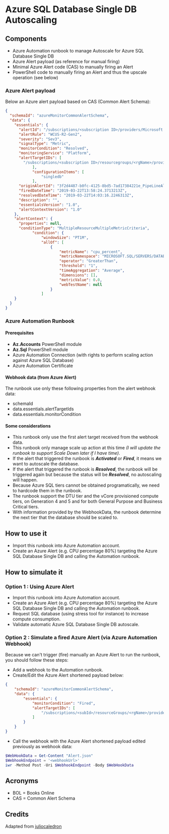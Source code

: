 # Azure SQL Database Single DB Autoscaling

## Components

* Azure Automation runbook to manage Autoscale for Azure SQL Database Single DB
* Azure Alert payload (as reference for manual firing)
* Minimal Azure Alert code (CAS) to manually firing an Alert
* PowerShell code to manually firing an Alert and thus the upscale operation (see below)

### Azure Alert payload

Below an Azure alert payload based on CAS (Common Alert Schema):

````json
{
  "schemaId": "azureMonitorCommonAlertSchema",
  "data": {
    "essentials": {
      "alertId": "/subscriptions/<subscription ID>/providers/Microsoft.AlertsManagement/alerts/b9569717-bc32-442f-add5-83a997729330",
      "alertRule": "WCUS-R2-Gen2",
      "severity": "Sev3",
      "signalType": "Metric",
      "monitorCondition": "Resolved",
      "monitoringService": "Platform",
      "alertTargetIDs": [
        "/subscriptions/<subscription ID>/resourcegroups/<rgName>/providers/microsoft.sql/servers/singledb/databases/singledb"
            ],
            "configurationItems": [
                "singledb"
            ],
      "originAlertId": "3f2d4487-b0fc-4125-8bd5-7ad17384221e_PipeLineAlertRG_microsoft.insights_metricAlerts_WCUS-R2-Gen2_-117781227",
      "firedDateTime": "2019-03-22T13:58:24.3713213Z",
      "resolvedDateTime": "2019-03-22T14:03:16.2246313Z",
      "description": "",
      "essentialsVersion": "1.0",
      "alertContextVersion": "1.0"
    },
    "alertContext": {
      "properties": null,
      "conditionType": "MultipleResourceMultipleMetricCriteria",
            "condition": {
                "windowSize": "PT1M",
                "allOf": [
                    {
                        "metricName": "cpu_percent",
                        "metricNamespace": "MICROSOFT.SQL/SERVERS/DATABASES",
                        "operator": "GreaterThan",
                        "threshold": "1",
                        "timeAggregation": "Average",
                        "dimensions": [],
                        "metricValue": 0.0,
                        "webTestName": null
                    }
                ]
    }
  }
}
````

### Azure Automation Runbook

#### Prerequisites

* **Az.Accounts** PowerShell module
* **Az.Sql** PowerShell module
* Azure Automation Connection (with rights to perform scaling action against Azure SQL Database)
* Azure Automation Certificate

#### Webhook data (from Azure Alert)

The runbook use only these following properties from the alert webhook data:

* schemaId
* data.essentials.alertTargetIds
* data.essentials.monitorCondition

#### Some considerations

* This runbook only use the first alert target received from the webhook data.
* This runbook only manage scale up action at this time *(I will update the runbook to support Scale Down later if I have time)*.
* If the alert that triggered the runbook is ***Activated*** or ***Fired***, it means we want to autoscale the database.
* If the alert that triggered the runbook is ***Resolved***, the runbook will be triggered again but because the status will be ***Resolved***, no autoscaling will happen.
* Because Azure SQL tiers cannot be obtained programatically, we need to hardcode them in the runbook.
* The runbook support the DTU tier and the vCore provisioned compute tiers, on Generation 4 and 5 and for both General Purpose and Business Critical tiers.
* With information provided by the WebhookData, the runbook determine the next tier that the database should be scaled to.

## How to use it

* Import this runbook into Azure Automation account.
* Create an Azure Alert (e.g. CPU percentage 80%) targeting the Azure SQL Database Single DB and calling the Automation runbook.

## How to simulate it

### Option 1 : Using Azure Alert

* Import this runbook into Azure Automation account.
* Create an Azure Alert (e.g. CPU percentage 80%) targeting the Azure SQL Database Single DB and calling the Automation runbook.
* Request SQL database (using stress tool for instance) to increase compute consumption.
* Validate automatic Azure SQL Database Single DB autoscale.

### Option 2 : Simulate a fired Azure Alert (via Azure Automation Webhook)

Because we can't trigger (fire) manually an Azure Alert to run the runbook, you should follow these steps:

* Add a webhook to the Automation runbook.
* Create/Edit the Azure Alert shortened payload below:

````json
{
    "schemaId": "azureMonitorCommonAlertSchema",
    "data": {
        "essentials": {
            "monitorCondition": "Fired",
            "alertTargetIDs": [
                "/subscriptions/<subId>/resourceGroups/<rgName>/providers/Microsoft.Sql/servers/<sqlServerName>/databases/<sqlServerDb>"
            ]
        }
    }
}
````

* Call the webhook with the Azure Alert shortened payload edited previously as webhook data:

````powershell
$WebHookData = Get-Content "Alert.json"
$WebhookEndpoint = '<webhookUrl>'
iwr -Method Post -Uri $WebhookEndpoint -Body $WebHookData
````

## Acronyms

* BOL = Books Online
* CAS = Common Alert Schema

## Credits

Adapted from [juliocaledron](https://techcommunity.microsoft.com/t5/azure-database-support-blog/how-to-auto-scale-azure-sql-databases/ba-p/2235441)
